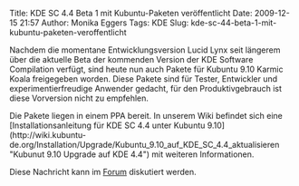 Title: KDE SC 4.4 Beta 1 mit Kubuntu-Paketen veröffentlicht
Date: 2009-12-15 21:57
Author: Monika Eggers
Tags: KDE
Slug: kde-sc-44-beta-1-mit-kubuntu-paketen-veroffentlicht

Nachdem die momentane Entwicklungsversion Lucid Lynx seit längerem über
die aktuelle Beta der kommenden Version der KDE Software Compilation
verfügt, sind heute nun auch Pakete für Kubuntu 9.10 Karmic Koala
freigegeben worden. Diese Pakete sind für Tester, Entwickler und
experimentierfreudige Anwender gedacht, für den Produktivgebrauch ist
diese Vorversion nicht zu empfehlen.

</p>
Die Pakete liegen in einem PPA bereit. In unserem Wiki befindet sich
eine [Installationsanleitung für KDE SC 4.4 unter Kubuntu
9.10](http://wiki.kubuntu-de.org/Installation/Upgrade/Kubuntu_9.10_auf_KDE_SC_4.4_aktualisieren "Kubunut 9.10 Upgrade auf KDE 4.4")
mit weiteren Informationen.

</p>
<!--break--><!--break-->

Diese Nachricht kann im
[Forum](http://forum.kubuntu-de.org/index.php?board=1.0 "Zum Forum")
diskutiert werden.

</p>

